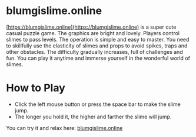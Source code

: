 # blumgislime.online

[https://blumgislime.online](https://blumgislime.online) is a super cute casual puzzle game. The graphics are bright and lovely. Players control slimes to pass levels. The operation is simple and easy to master. You need to skillfully use the elasticity of slimes and props to avoid spikes, traps and other obstacles. The difficulty gradually increases, full of challenges and fun. You can play it anytime and immerse yourself in the wonderful world of slimes.

# How to Play 

- Click the left mouse button or press the space bar to make the slime jump.
- The longer you hold it, the higher and farther the slime will jump.

You can try it and relax here: [blumgislime.online](https://blumgislime.online)
